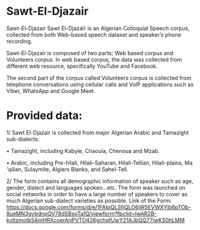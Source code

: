 # Sawt-El-Djazair
Sawt-El-Djazair Sawt El-Djazaïr is an Algerian Colloquial Speech corpus, collected from both Web-based speech dataset and speaker’s phone recording.

Sawt-El-Djazair is composed of two parts; Web based corpus and Volunteers corpus. In web based corpus, the data was collected from different web resource, specifically YouTube and Facebook.

The second part of the corpus called Volunteers corpus is collected from telephone conversations using cellular calls and VoIP applications such as Viber, WhatsApp and Google Meet.

# Provided data:

1/ Sawt El-Djazair is collected from major Algerian Arabic and Tamazight sub-dialects:

•	Tamazight, including Kabyle, Chaouia, Chenoua and Mzab. 

•	Arabic, including Pre-hilali, Hilali-Saharan, Hilali-Tellian, Hilali-plains, Ma 'qilian, Sulaymite, Algiers Blanks, and Sahel-Tell. 

2/ The form contains all demographic information of speaker such as age, gender, dialect and languages spoken…etc. The form was launched on social networks in order to have a large number of speakers to cover as much Algerian sub-dialect varieties as possible.
Link of the Form:
https://docs.google.com/forms/d/e/1FAIpQLSfjQLO6jlR5EVWXYib6pTOb-8ueMN3gvbdnpQV78dSBsoTa1Q/viewform?fbclid=IwAR2B-kvltzmotk5AmHRXcoerAnPVTO426gchqfUwY21AJbQQ77iwKS0hLMM
